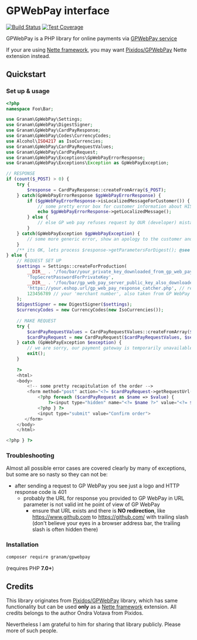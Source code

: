 # GPWebPay interface
[![Build Status](https://travis-ci.org/jaroslavtyc/granam-gpwebpay.svg?branch=master)](https://travis-ci.org/jaroslavtyc/granam-gpwebpay)
[![Test Coverage](https://codeclimate.com/github/jaroslavtyc/granam-gpwebpay/badges/coverage.svg)](https://codeclimate.com/github/jaroslavtyc/granam-gpwebpay/coverage)

GPWebPay is a PHP library for online payments via [GPWebPay service](http://www.gpwebpay.cz/en)

If your are using [Nette framework](https://nette.org/en/), you may want
[Pixidos/GPWebPay](https://github.com/Pixidos/GPWebPay) Nette extension instead.

## Quickstart

### Set up & usage

```php
<?php
namespace Foo\Bar;

use Granam\GpWebPay\Settings;
use Granam\GpWebPay\DigestSigner;
use Granam\GpWebPay\CardPayResponse;
use Granam\GpWebPay\Codes\CurrencyCodes;
use Alcohol\ISO4217 as IsoCurrencies;
use Granam\GpWebPay\CardPayRequestValues;
use Granam\GpWebPay\CardPayRequest;
use Granam\GpWebPay\Exceptions\GpWebPayErrorResponse;
use Granam\GpWebPay\Exceptions\Exception as GpWebPayException;

// RESPONSE
if (count($_POST) > 0) {
    try {
        $response = CardPayResponse::createFromArray($_POST);
    } catch(GpWebPayErrorResponse $gpWebPayErrorResponse) {
        if ($gpWebPayErrorResponse->isLocalizedMessageForCustomer()) {
            // some pretty error box for customer information about HIS mistake
            echo $gpWebPayErrorResponse->getLocalizedMessage();
        } else {
            // else GP web pay refuses request by OUR (developer) mistake - show an apology to the customer and log this, solve this            
        }
    } catch(GpWebPayException $gpWebPayException) {
        // some more generic error, show an apology to the customer and log this, solve this
    }
    /** its OK, lets process $response->getParametersForDigest(); @see \Granam\GpWebPay\CardPayResponse::getParametersForDigest */
} else {
    // REQUEST SET UP
    $settings = Settings::createForProduction(
        __DIR__ . '/foo/bar/your_private_key_downloaded_from_gp_web_pay.pem',
        'TopSecretPasswordForPrivateKey',
        __DIR__ . '/foo/bar/gp_web_pay_server_public_key_also_downloaded_from_their_server.pem',
        'https://your.eshop.url/gp_web_pay_response_catcher.php', // response URL
        123456789 // your 'merchant number', also taken from GP WebPay
    );
    $digestSigner = new DigestSigner($settings);
    $currencyCodes = new CurrencyCodes(new IsoCurrencies());
    
    // MAKE REQUEST
    try {
        $cardPayRequestValues = CardPayRequestValues::createFromArray($_POST, $currencyCodes);
        $cardPayRequest = new CardPayRequest($cardPayRequestValues, $settings, $digestSigner);
    } catch (GpWebPayException $exception) {
        // we are sorry, our payment gateway is temporarily unavailable (log it, solve it)
        exit();
    }
    
    ?>
    <html>
    <body>
        <!-- some pretty recapitulation of the order -->
        <form method="post" action="<?= $cardPayRequest->getRequestUrl() ?>">
            <?php foreach ($cardPayRequest as $name => $value) {
                ?><input type="hidden" name="<?= $name ?>" value="<?= $value ?>"
            <?php } ?>
            <input type="submit" value="Confirm order">
       </form>
    </body>
    </html>

<?php } ?>


```

### Troubleshooting

Almost all possible error cases are covered clearly by many of exceptions, but some are so nasty so they can not be:
 - after sending a request to GP WebPay you see just a logo and HTTP response code is 401
    - probably the URL for response you provided to GP WebPay in URL parameter is not valid int he point of view of GP WebPay
        - ensure that URL exists and there is **NO redirection**, like https://www.github.com to https://github.com/ with trailing slash
        (don't believe your eyes in a browser address bar, the trailing slash is often hidden there)

### Installation

```sh
composer require granam/gpwebpay
```
(requires PHP **7.0+**)

## Credits
This library originates from [Pixidos/GPWebPay](https://github.com/Pixidos/GPWebPay) library, which has same
functionality but can be used **only** as a [Nette framework](https://nette.org/en/) extension.
All credits belongs to the author Ondra Votava from Pixidos.

Nevertheless I am grateful to him for sharing that library publicly. Please more of such people.
